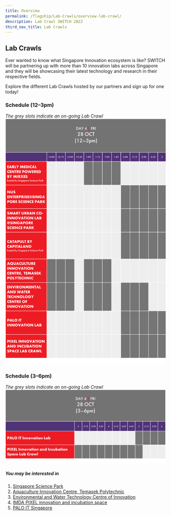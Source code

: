 ```yaml
---
title: Overview
permalink: /flagship/Lab-Crawls/overview-lab-crawl/
description: Lab Crawl SWITCH 2022
third_nav_title: Lab Crawls
---
```

## Lab Crawls
Ever wanted to know what Singapore Innovation ecosystem is like? SWITCH will be partnering up with more than 10 innovation labs across Singapore and they will be showcasing their latest technology and research in their respective fields. 

Explore the different Lab Crawls hosted by our partners and sign up for one today!

### Schedule (12–3pm)
*The grey slots indicate an on-going Lab Crawl*
![SWITCH 2022 Lab Crawl ](/images/SWITCH%202022%20Lab%20Crawl.png)

### Schedule (3–6pm)
*The grey slots indicate an on-going Lab Crawl*
![SWITCH 2022 Lab Crawl](/images/SWITCH%202022%20Lab%20Crawl%20(2).png)

##### You may be interested in

1. [Singapore Science Park](https://switchsg.org/singapore-science-park/)
2. [Aquaculture Innovation Centre, Temasek Polytechnic](https://switchsg.org/aquaculture-innovation-centre/)
3. [Environmental and Water Technology Centre of Innovation](https://switchsg.org/environmental-water-technology-centre-of-innovation/)
4. [IMDA PIXEL innovation and incubation space](https://switchsg.org/imda-pixel/)
5. [PALO IT Singapore](https://switchsg.org/palo-it/)